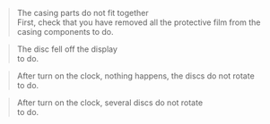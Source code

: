 > The casing parts do not fit together  
> First, check that you have removed all the protective film from the casing components
> to do.

> The disc fell off the display    
> to do.

> After turn on the clock, nothing happens, the discs do not rotate   
> to do.

> After turn on the clock, several discs do not rotate    
> to do.
